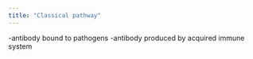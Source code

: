 ```yaml
---
title: "Classical pathway"
---
```

-antibody bound to pathogens
-antibody produced by acquired immune system

